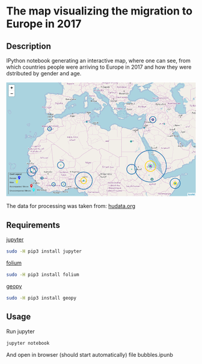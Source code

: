 # The map visualizing the migration to Europe in 2017

## Description
IPython notebook generating an interactive map, where one can see, from which countries people were arriving to 
Europe in 2017 and how they were dstributed by gender and age.

![sample map image](./sample_map_image.png "Sample map image")
 
The data for processing was taken from: [hudata.org](https://data.humdata.org/dataset/yearly-compilation-of-arrivals-to-europe)

## Requirements
[jupyter](https://pypi.org/project/jupyter/)
```bash
sudo -H pip3 install jupyter
```
[folium](https://pypi.org/project/folium/)

```bash
sudo -H pip3 install folium
```
[geopy](https://pypi.org/project/geopy/)
```bash
sudo -H pip3 install geopy
```

## Usage
Run jupyter 
```bash
jupyter notebook
```
And open in browser (should start automatically) file bubbles.ipunb
